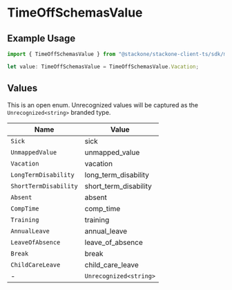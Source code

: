 # TimeOffSchemasValue

## Example Usage

```typescript
import { TimeOffSchemasValue } from "@stackone/stackone-client-ts/sdk/models/shared";

let value: TimeOffSchemasValue = TimeOffSchemasValue.Vacation;
```

## Values

This is an open enum. Unrecognized values will be captured as the `Unrecognized<string>` branded type.

| Name                   | Value                  |
| ---------------------- | ---------------------- |
| `Sick`                 | sick                   |
| `UnmappedValue`        | unmapped_value         |
| `Vacation`             | vacation               |
| `LongTermDisability`   | long_term_disability   |
| `ShortTermDisability`  | short_term_disability  |
| `Absent`               | absent                 |
| `CompTime`             | comp_time              |
| `Training`             | training               |
| `AnnualLeave`          | annual_leave           |
| `LeaveOfAbsence`       | leave_of_absence       |
| `Break`                | break                  |
| `ChildCareLeave`       | child_care_leave       |
| -                      | `Unrecognized<string>` |